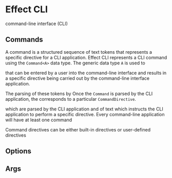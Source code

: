 # Effect CLI

command-line interface (CLI)

## Commands

A command is a structured sequence of text tokens that represents a specific directive for a CLI application. Effect CLI represents a CLI command using the `Command<A>` data type. The generic data type `A` is used to 

that can be entered by a user into the command-line interface and results in a specific directive being carried out by the command-line interface application.




The parsing of these tokens by Once the `Command` is parsed by the CLI application, the corresponds to a particular `CommandDirective`.

 which are parsed by the CLI application and  of text which instructs the CLI application to perform a specific directive. Every command-line application will have at least one command


Command directives can be either built-in directives or user-defined directives

## Options

## Args
